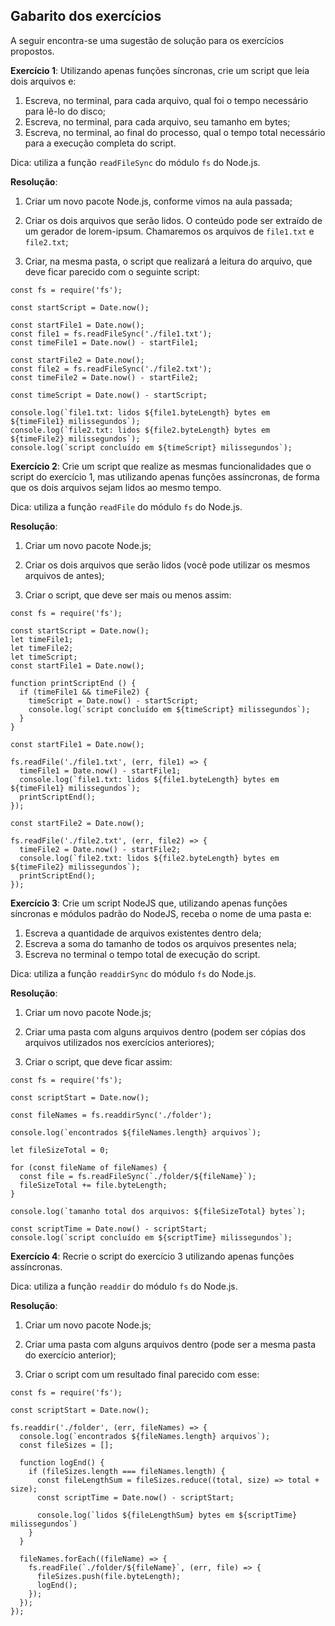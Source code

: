 ## Gabarito dos exercícios

A seguir encontra-se uma sugestão de solução para os exercícios propostos.

**Exercício 1**: Utilizando apenas funções síncronas, crie um script que leia dois arquivos e:

1. Escreva, no terminal, para cada arquivo, qual foi o tempo necessário para lê-lo do disco;
2. Escreva, no terminal, para cada arquivo, seu tamanho em bytes;
3. Escreva, no terminal, ao final do processo, qual o tempo total necessário para a execução completa do script.

Dica: utiliza a função `readFileSync` do módulo `fs` do Node.js.

**Resolução**:

1. Criar um novo pacote Node.js, conforme vimos na aula passada;

2. Criar os dois arquivos que serão lidos. O conteúdo pode ser extraído de um gerador de lorem-ipsum. Chamaremos os arquivos de `file1.txt` e `file2.txt`;

3. Criar, na mesma pasta, o script que realizará a leitura do arquivo, que deve ficar parecido com o seguinte script:

```language-javascript
const fs = require('fs');

const startScript = Date.now();

const startFile1 = Date.now();
const file1 = fs.readFileSync('./file1.txt');
const timeFile1 = Date.now() - startFile1;

const startFile2 = Date.now();
const file2 = fs.readFileSync('./file2.txt');
const timeFile2 = Date.now() - startFile2;

const timeScript = Date.now() - startScript;

console.log(`file1.txt: lidos ${file1.byteLength} bytes em ${timeFile1} milissegundos`);
console.log(`file2.txt: lidos ${file2.byteLength} bytes em ${timeFile2} milissegundos`);
console.log(`script concluído em ${timeScript} milissegundos`);
```

**Exercício 2**: Crie um script que realize as mesmas funcionalidades que o script do exercício 1, mas utilizando apenas funções assíncronas, de forma que os dois arquivos sejam lidos ao mesmo tempo.

Dica: utiliza a função `readFile` do módulo `fs` do Node.js.

**Resolução**:

1. Criar um novo pacote Node.js;

2. Criar os dois arquivos que serão lidos (você pode utilizar os mesmos arquivos de antes);

3. Criar o script, que deve ser mais ou menos assim:

```language-javascript
const fs = require('fs');

const startScript = Date.now();
let timeFile1;
let timeFile2;
let timeScript;
const startFile1 = Date.now();

function printScriptEnd () {
  if (timeFile1 && timeFile2) {
    timeScript = Date.now() - startScript;
    console.log(`script concluído em ${timeScript} milissegundos`);
  }
}

const startFile1 = Date.now();

fs.readFile('./file1.txt', (err, file1) => {
  timeFile1 = Date.now() - startFile1;
  console.log(`file1.txt: lidos ${file1.byteLength} bytes em ${timeFile1} milissegundos`);
  printScriptEnd();
});

const startFile2 = Date.now();

fs.readFile('./file2.txt', (err, file2) => {
  timeFile2 = Date.now() - startFile2;
  console.log(`file2.txt: lidos ${file2.byteLength} bytes em ${timeFile2} milissegundos`);
  printScriptEnd();
});
```

**Exercício 3**: Crie um script NodeJS que, utilizando apenas funções síncronas e módulos padrão do NodeJS, receba o nome de uma pasta e:

1. Escreva a quantidade de arquivos existentes dentro dela;
2. Escreva a soma do tamanho de todos os arquivos presentes nela;
3. Escreva no terminal o tempo total de execução do script.

Dica: utiliza a função `readdirSync` do módulo `fs` do Node.js.

**Resolução**:

1. Criar um novo pacote Node.js;

2. Criar uma pasta com alguns arquivos dentro (podem ser cópias dos arquivos utilizados nos exercícios anteriores);

3. Criar o script, que deve ficar assim:

```language-javascript
const fs = require('fs');

const scriptStart = Date.now();

const fileNames = fs.readdirSync('./folder');

console.log(`encontrados ${fileNames.length} arquivos`);

let fileSizeTotal = 0;

for (const fileName of fileNames) {
  const file = fs.readFileSync(`./folder/${fileName}`);
  fileSizeTotal += file.byteLength;
}

console.log(`tamanho total dos arquivos: ${fileSizeTotal} bytes`);

const scriptTime = Date.now() - scriptStart;
console.log(`script concluído em ${scriptTime} milissegundos`);
```

**Exercício 4**: Recrie o script do exercício 3 utilizando apenas funções assíncronas.

Dica: utiliza a função `readdir` do módulo `fs` do Node.js.

**Resolução**:

1. Criar um novo pacote Node.js;

2. Criar uma pasta com alguns arquivos dentro (pode ser a mesma pasta do exercício anterior);

3. Criar o script com um resultado final parecido com esse:

```language-javascript
const fs = require('fs');

const scriptStart = Date.now();

fs.readdir('./folder', (err, fileNames) => {
  console.log(`encontrados ${fileNames.length} arquivos`);
  const fileSizes = [];

  function logEnd() {
    if (fileSizes.length === fileNames.length) {
      const fileLengthSum = fileSizes.reduce((total, size) => total + size);
      const scriptTime = Date.now() - scriptStart;

      console.log(`lidos ${fileLengthSum} bytes em ${scriptTime} milissegundos`)
    }
  }

  fileNames.forEach((fileName) => {
    fs.readFile(`./folder/${fileName}`, (err, file) => {
      fileSizes.push(file.byteLength);
      logEnd();
    });
  });
});
```
